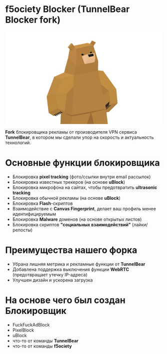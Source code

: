 # f5ociety Blocker (TunnelBear Blocker fork)
![Logo](./img/TunnelBearBlocker.JPG)

**Fork** блокировщика рекламы от производителя VPN сервиса **TunnelBear**, в котором мы сделали упор на скорость и актуальность технологий.

# Основные функции блокировщика 
- Блокировка **pixel tracking** (фото/ссылки внутри email рассылок) 
- Блокировка известных трекеров (на основе **uBlock**)
- Блокировка микрофона на сайтах, чтобы предотвратить **ultrasonic tracking**
- Блокировка обычной рекламы (на основе **uBlock**)
- Блокировка **Flash**-скриптов 
- Взаимодействие с **Canvas Fingerprint**, делает ваш профиль менее идентифицируемым
- Блокировка **Malware** доменов (на основе открытых листов)
- Блокировка скриптов **"социальных взаимодействий"** (лайки/репосты)

# Преимущества нашего форка 
- Убрана лишняя метрика и рекламные функции от **TunnelBear** 
- Добавлена поддержка выключения функции **WebRTC** (предотвращает утечку IP-адреса)
- Улучшен дизайн и ускорена загрузка 

# На основе чего был создан Блокировщик
- FuckFuckAdBlock 
- PixelBlock 
- uBlock 
- что-то от команды **TunnelBear**
- что-то от команды **f5ociety**
